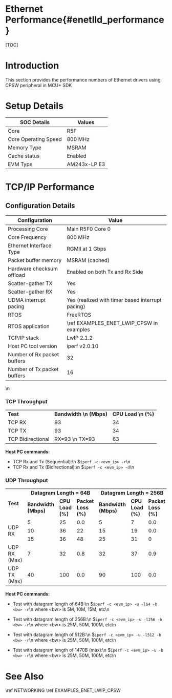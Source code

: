 # Ethernet Performance{#enetlld_performance}
[TOC]
# Introduction
This section provides the performance numbers of Ethernet drivers using CPSW peripheral in MCU+ SDK

# Setup Details
SOC Details           | Values          |
----------------------|-----------------|
Core                  | R5F             |
Core Operating Speed  | 800 MHz         |
Memory Type           | MSRAM           |
Cache status          | Enabled         |
EVM Type              | AM243x-LP E3    |

# TCP/IP Performance

## Configuration Details
Configuration          | Value                    |
--------------------------------|--------------------------|
Processing Core                 | Main R5F0 Core 0         |
Core Frequency                  | 800 MHz                  |
Ethernet Interface Type         | RGMII at 1 Gbps           |
Packet buffer memory      | MSRAM (cached)                      |
Hardware checksum offload | Enabled on both Tx and Rx Side |
Scatter-gather TX         | Yes                      |
Scatter-gather RX         | Yes                      |
UDMA interrupt pacing     | Yes (realized with timer based interrupt pacing) |
RTOS                            | FreeRTOS                 |
RTOS application                | \ref EXAMPLES_ENET_LWIP_CPSW in examples   |
TCP/IP stack                    | LwIP 2.1.2               |
Host PC tool version            | iperf v2.0.10            |
Number of Rx packet buffers     | 32                       |
Number of Tx packet buffers     | 16                       |
\n
### TCP Throughput
<table>
    <tr>
        <td style="text-align: left;"><b>Test</b></td>
        <td style="text-align: center;"><b>Bandwidth \n (Mbps)</b></td>
        <td style="text-align: center;"><b>CPU Load \n (%) </b></td>
    </tr>
    <tr>
        <td>TCP RX</td><td>93</td><td>34</td>
    </tr>
    <tr>
        <td>TCP TX</td><td>93</td><td>34</td>
    </tr>
    <tr>
        <td>TCP Bidirectional</td><td>RX=93 \n TX=93</td><td>63</td>
    </tr>
</table>

<b>Host PC commands:</b>
- TCP Rx and Tx (Sequential):\n
    $```iperf -c <evm_ip> -r```\n
- TCP Rx and Tx (Bidirectional):\n
    $```iperf -c <evm_ip> -d```\n

### UDP Throughput
<table>
    <tr>
        <td rowspan="2" style="text-align: left;"><b>Test</b></td>
        <td colspan="3" style="text-align: center;"><b>Datagram Length = 64B </b></td>
        <td colspan="3" style="text-align: center;"><b>Datagram Length = 256B</b></td>
        <td colspan="3" style="text-align: center;"><b>Datagram Length = 512B</b></td>
        <td colspan="3" style="text-align: center;"><b>Datagram Length = 1470B</b></td>
    </tr>
    <tr>
        <td><b>Bandwidth (Mbps)</b></td><td><b>CPU Load (%)</b></td><td><b>Packet Loss (%)</b></td>
        <td><b>Bandwidth (Mbps)</b></td><td><b>CPU Load (%)</b></td><td><b>Packet Loss (%)</b></td>
        <td><b>Bandwidth (Mbps)</b></td><td><b>CPU Load (%)</b></td><td><b>Packet Loss (%)</b></td>
        <td><b>Bandwidth (Mbps)</b></td><td><b>CPU Load (%)</b></td><td><b>Packet Loss (%)</b></td>
    </tr>
    <tr>
        <td rowspan="3">UDP RX</td>
        <td>5</td><td>25</td><td>0.0</td>
        <td>5</td><td>7</td><td>0.0</td>
        <td>25</td><td>18</td><td>0.0</td>
        <td>50</td><td>16</td><td>0.0</td>
    </tr>
    <tr>
        <td>10</td><td>36</td><td>22</td>
        <td>15</td><td>19</td><td>0.0</td>
        <td>50</td><td>34</td><td>0.1</td>
        <td>65</td><td>21</td><td>0.0</td>
    </tr>
    <tr>
        <td>15</td><td>36</td><td>48</td>
        <td>25</td><td>31</td><td>0</td>
        <td>65</td><td>42</td><td>4.6</td>
        <td>95</td><td>68</td><td>0.0</td>
    </tr>
    <tr>
        <td>UDP RX (Max)</td>
        <td>7</td><td>32</td><td>0.8</td>
        <td>32</td><td>37</td><td>0.9</td>
        <td>61</td><td>41</td><td>0.8</td>
        <td>110</td><td>78</td><td>2.4</td>
    </tr>
    <tr>
        <td>UDP TX (Max)</td>
        <td>40</td><td>100</td><td>0.0</td>
        <td>90</td><td>100</td><td>0.0</td>
        <td>161</td><td>100</td><td>0.0</td>
        <td>535</td><td>100</td><td>0.0</td>
    </tr>
</table>

<b>Host PC commands:</b>
- Test with datagram length of 64B:\n
     $```iperf -c <evm_ip> -u -l64 -b <bw> -r```\n
where \<bw\> is 5M, 10M, 15M, etc\n

- Test with datagram length of 256B:\n
     $```iperf -c <evm_ip> -u -l256 -b <bw> -r```\n
where \<bw\> is 25M, 50M, 100M, etc\n

- Test with datagram length of 512B:\n
     $```iperf -c <evm_ip> -u -l512 -b <bw> -r```\n
where \<bw\> is 25M, 50M, 100M, etc\n

- Test with datagram length of 1470B (max):\n
     $```iperf -c <evm_ip> -u -b <bw> -r```\n
where \<bw\> is 25M, 50M, 100M, etc\n

# See Also
\ref NETWORKING
\ref EXAMPLES_ENET_LWIP_CPSW
